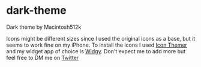 # dark-theme
Dark theme by Macintosh512k


Icons might be different sizes since I used the original icons as a base, but it seems to work fine on my iPhone. To install the icons I used [Icon Themer](https://routinehub.co/shortcut/6565/) and my widget app of choice is [Widgy](https://apps.apple.com/au/app/widgy/id1524540481). Don't expect me to add more but feel free to DM me on [Twitter](https://twitter.com/Macintosh512k_)
